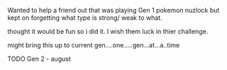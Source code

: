 Wanted to help a friend out that was playing  Gen 1 pokemon nuzlock but kept on forgetting what type is strong/ weak to what. 

thought it would be fun so i did it.  I wish them luck in thier challenge. 

might bring this up to current gen....one.....gen...at...a..time

TODO
Gen 2 - august 
